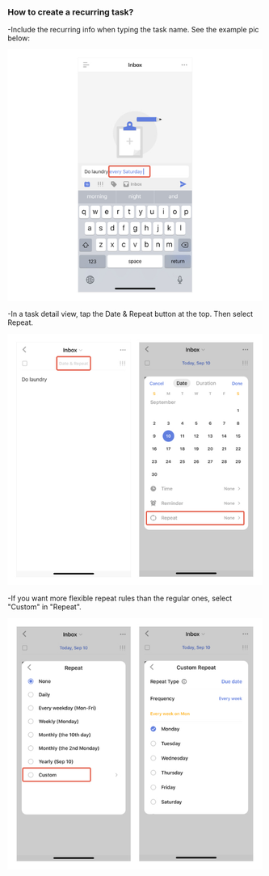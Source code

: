 ### How to create a recurring task?

-Include the recurring info when typing the task name. See the example pic below:

![iosrecurringtask1](../../images/ticktick-ios-app/task/repeat1.jpg)

-In a task detail view, tap the Date & Repeat button at the top. Then select Repeat.

![iosrecurringtask2](../../images/ticktick-ios-app/task/repeat2.jpg)

-If you want more flexible repeat rules than the regular ones, select "Custom" in "Repeat".

![iosrecurringtask3](../../images/ticktick-ios-app/task/repeat3.jpg)


